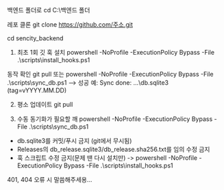 백엔드 폴더로 
cd C:\백엔드 폴더

레포 클론
git clone https://github.com/주소.git

cd sencity_backend

1. 최초 1회
깃 훅 설치
powershell -NoProfile -ExecutionPolicy Bypass -File .\scripts\install_hooks.ps1

동작 확인
git pull
또는 
powershell -NoProfile -ExecutionPolicy Bypass -File .\scripts\sync_db.ps1
--> 성공 예: Sync done: ...\db.sqlite3 (tag=vYYYY.MM.DD)

2. 평소 업데이트
git pull

3. 수동 동기화가 필요할 깨
powershell -NoProfile -ExecutionPolicy Bypass -File .\scripts\sync_db.ps1

* db.sqlite3를 커밋/푸시 금지 (git에서 무시됨)
* Releases의 db_release.sqlite3/db_release.sha256.txt를 임의 수정 금지
* 훅 스크립트 수정 금지(문제 땐 다시 설치만) -> powershell -NoProfile -ExecutionPolicy Bypass -File .\scripts\install_hooks.ps1

401, 404 오류 시 말씀해주세용...
